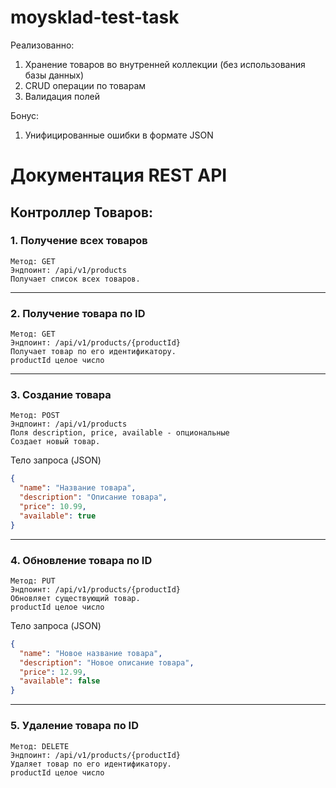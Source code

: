 # moysklad-test-task
Реализованно:
1. Хранение товаров во внутренней коллекции (без использования базы данных)
2. CRUD операции по товарам
3. Валидация полей

Бонус:
1. Унифицированные ошибки в формате JSON



# Документация REST API

## Контроллер Товаров:

### 1. Получение всех товаров
    Метод: GET
    Эндпоинт: /api/v1/products
    Получает список всех товаров.
---
### 2. Получение товара по ID
    Метод: GET 
    Эндпоинт: /api/v1/products/{productId}
    Получает товар по его идентификатору.
    productId целое число
---
### 3. Создание товара
    Метод: POST 
    Эндпоинт: /api/v1/products
    Поля description, price, available - опциональные
    Создает новый товар.
Тело запроса (JSON)
```json
{
  "name": "Название товара",
  "description": "Описание товара",
  "price": 10.99,
  "available": true
}
```
---

### 4. Обновление товара по ID
    Метод: PUT 
    Эндпоинт: /api/v1/products/{productId}
    Обновляет существующий товар.
    productId целое число
Тело запроса (JSON)
```json
{
  "name": "Новое название товара",
  "description": "Новое описание товара",
  "price": 12.99,
  "available": false
}
```
---
### 5. Удаление товара по ID
    Метод: DELETE
    Эндпоинт: /api/v1/products/{productId}
    Удаляет товар по его идентификатору.
    productId целое число



